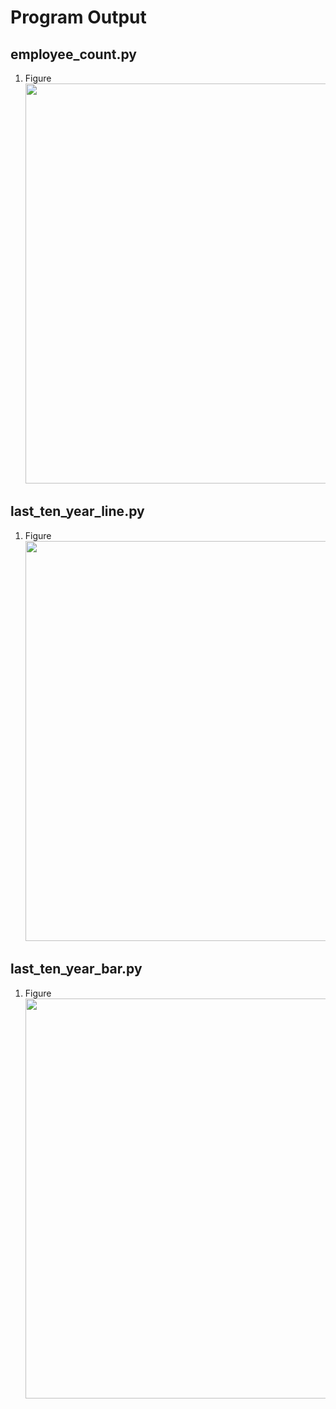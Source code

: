 # Program Output

## employee_count.py

1. Figure<br><img src="https://github.com/hendraanggrian/IIT-ITM513/raw/assets/assignments/hw4/screenshot1.png" width="640">

<div style="page-break-after: always;"></div>

## last_ten_year_line.py

1. Figure<br><img src="https://github.com/hendraanggrian/IIT-ITM513/raw/assets/assignments/hw4/screenshot2.png" width="640">

<div style="page-break-after: always;"></div>

## last_ten_year_bar.py

1. Figure<br><img src="https://github.com/hendraanggrian/IIT-ITM513/raw/assets/assignments/hw4/screenshot3.png" width="640">

